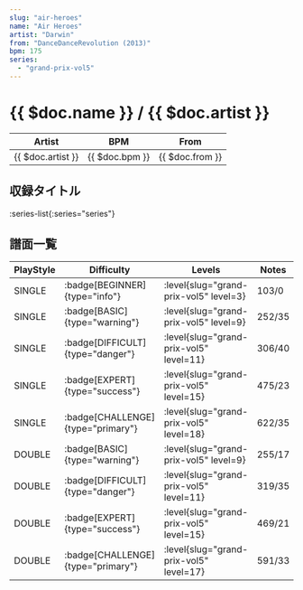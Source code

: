 ```yaml
---
slug: "air-heroes"
name: "Air Heroes"
artist: "Darwin"
from: "DanceDanceRevolution (2013)"
bpm: 175
series:
  - "grand-prix-vol5"
---
```


# {{ $doc.name }} / {{ $doc.artist }}

|Artist|BPM|From|
|------|---|----|
|{{ $doc.artist }}|{{ $doc.bpm }}|{{ $doc.from }}|

## 収録タイトル

:series-list{:series="series"}

## 譜面一覧

|PlayStyle|Difficulty|Levels|Notes|Movie|
|---------|----------|------|-----|-----|
|SINGLE| :badge[BEGINNER]{type="info"}|<div class="field is-grouped is-grouped-multiline"> :level{slug="grand-prix-vol5" level=3}</div>|103/0||
|SINGLE| :badge[BASIC]{type="warning"}|<div class="field is-grouped is-grouped-multiline"> :level{slug="grand-prix-vol5" level=9}</div>|252/35||
|SINGLE| :badge[DIFFICULT]{type="danger"}|<div class="field is-grouped is-grouped-multiline"> :level{slug="grand-prix-vol5" level=11}</div>|306/40||
|SINGLE| :badge[EXPERT]{type="success"}|<div class="field is-grouped is-grouped-multiline"> :level{slug="grand-prix-vol5" level=15}</div>|475/23||
|SINGLE| :badge[CHALLENGE]{type="primary"}|<div class="field is-grouped is-grouped-multiline"> :level{slug="grand-prix-vol5" level=18}</div>|622/35||
|DOUBLE| :badge[BASIC]{type="warning"}|<div class="field is-grouped is-grouped-multiline"> :level{slug="grand-prix-vol5" level=9}</div>|255/17||
|DOUBLE| :badge[DIFFICULT]{type="danger"}|<div class="field is-grouped is-grouped-multiline"> :level{slug="grand-prix-vol5" level=11}</div>|319/35||
|DOUBLE| :badge[EXPERT]{type="success"}|<div class="field is-grouped is-grouped-multiline"> :level{slug="grand-prix-vol5" level=15}</div>|469/21||
|DOUBLE| :badge[CHALLENGE]{type="primary"}|<div class="field is-grouped is-grouped-multiline"> :level{slug="grand-prix-vol5" level=17}</div>|591/33||
